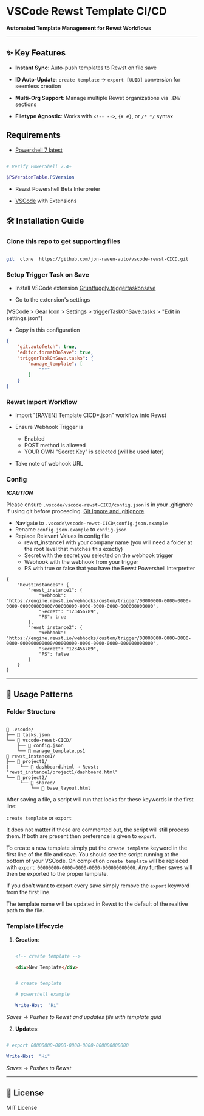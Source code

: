 
# VSCode Rewst Template CI/CD

**Automated Template Management for Rewst Workflows**

  

---

## ✨ Key Features

-  **Instant Sync**: Auto-push templates to Rewst on file save

-  **ID Auto-Update**: `create template` → `export [UUID]` conversion for seemless creation

-  **Multi-Org Support**: Manage multiple Rewst organizations via `.ENV` sections

-  **Filetype Agnostic**: Works with `<!-- -->`, `{# #}`, or `/* */` syntax
  

## Requirements

- [Powershell 7 latest](https://learn.microsoft.com/en-us/powershell/scripting/install/installing-powershell-on-windows?view=powershell-7.5)

```powershell

# Verify PowerShell 7.4+

$PSVersionTable.PSVersion

```

- Rewst Powershell Beta Interpreter

- [VSCode](https://code.visualstudio.com/) with Extensions

  
  

## 🛠️ Installation Guide

  

### Clone this repo to get supporting files

```bash

git  clone  https://github.com/jon-raven-auto/vscode-rewst-CICD.git

```

### Setup Trigger Task on Save

- Install VSCode extension [Gruntfuggly.triggertaskonsave](https://github.com/Gruntfuggly/triggertaskonsave) 

- Go to the extension's settings

(VSCode > Gear Icon > Settings > triggerTaskOnSave.tasks > "Edit in settings.json")

- Copy in this configuration

```json
{
    "git.autofetch": true,
    "editor.formatOnSave": true,
    "triggerTaskOnSave.tasks": {
        "manage_template": [
            "**"
        ]
    }
}
```

  

### Rewst Import Workflow

- Import "\[RAVEN] Template CICD*.json" workflow into Rewst

- Ensure Webhook Trigger is
    - Enabled
    - POST method is allowed
    - YOUR OWN "Secret Key" is selected (will be used later)

- Take note of webhook URL

  

### Config

***!CAUTION***

Please ensure `.vscode/vscode-rewst-CICD/config.json` is in your .gitignore if using git before proceeding. [Git Ignore and .gitignore](https://www.w3schools.com/git/git_ignore.asp)

  

- Navigate to `.vscode\vscode-rewst-CICD\config.json.example`
- Rename `config.json.example` to `config.json`
- Replace Relevant Values in config file
	- rewst_instance1 with your company name (you will need a folder at the root level that matches this exactly)
    - Secret with the secret you selected on the webhook trigger
    - Webhook with the webhook from your trigger
    - PS with true or false that you have the Rewst Powershell Interpretter

```
{
    "RewstInstances": {
        "rewst_instance1": {
            "Webhook": "https://engine.rewst.io/webhooks/custom/trigger/00000000-0000-0000-0000-000000000000/00000000-0000-0000-0000-000000000000",
            "Secret": "123456789",
            "PS": true
        },
        "rewst_instance2": {
            "Webhook": "https://engine.rewst.io/webhooks/custom/trigger/00000000-0000-0000-0000-000000000000/00000000-0000-0000-0000-000000000000",
            "Secret": "123456789",
            "PS": false
        }
    }
}
```

---

  

## 🧩 Usage Patterns

  

### Folder Structure

```

📁 .vscode/
├── 📄 tasks.json
└── 📁 vscode-rewst-CICD/
    ├── 📄 config.json
    └── 📄 manage_template.ps1
📁 rewst_instance1/
├── 📁 project1/
|    └── 📄 dashboard.html → Rewst: "rewst_instance1/project1/dashboard.html"
└── 📁 project2/
     └── 📁 shared/
         └── 📄 base_layout.html
```

  

After saving a file, a script will run that looks for these keywords in the first line:

  

`create template` or `export`

  

It does not matter if these are commented out, the script will still process them. If both are present then preference is given to `export`.

  

To create a new template simply put the `create template` keyword in the first line of the file and save. You should see the script running at the bottom of your VSCode. On completion `create template` will be replaced with `export 00000000-0000-0000-0000-000000000000`. Any further saves will then be exported to the proper template.

  

If you don't want to export every save simply remove the `export` keyword from the first line.

  

The template name will be updated in Rewst to the default of the realtive path to the file.

  
  
  

### Template Lifecycle

1.  **Creation**:

    ```html

    <!-- create template -->

    <div>New Template</div>

    ```

    

    ```powershell

    # create template

    # powershell example

    Write-Host  "Hi"

    ```

*Saves → Pushes to Rewst and updates file with template guid*

  

2.  **Updates**:

```powershell

# export 00000000-0000-0000-0000-000000000000

Write-Host  "Hi"

```

*Saves → Pushes to Rewst*

  
  

---

  

## 📜 License

MIT License